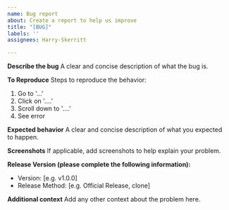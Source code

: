 ```yaml
---
name: Bug report
about: Create a report to help us improve
title: "[BUG]"
labels: ''
assignees: Harry-Skerritt

---
```


**Describe the bug**
A clear and concise description of what the bug is.

**To Reproduce**
Steps to reproduce the behavior:
1. Go to '...'
2. Click on '....'
3. Scroll down to '....'
4. See error

**Expected behavior**
A clear and concise description of what you expected to happen.

**Screenshots**
If applicable, add screenshots to help explain your problem.

**Release Version (please complete the following information):**
 - Version: [e.g. v1.0.0]
 - Release Method: [e.g. Official Release, clone]

**Additional context**
Add any other context about the problem here.
